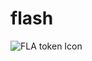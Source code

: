 # flash

![FLA token Icon](https://avatars.githubusercontent.com/u/81799379?s=400&u=8bfc3e8ffa29e41e9cf4834ba90233945af37793&v=4)
